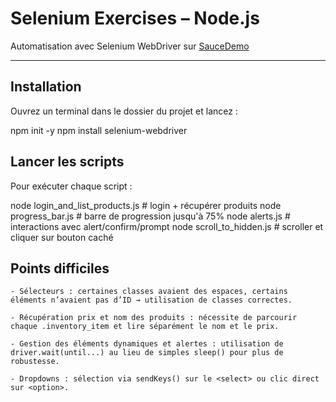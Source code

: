 # Selenium Exercises – Node.js

Automatisation avec Selenium WebDriver sur [SauceDemo](https://www.saucedemo.com)

---

## Installation

Ouvrez un terminal dans le dossier du projet et lancez :

npm init -y
npm install selenium-webdriver


## Lancer les scripts

Pour exécuter chaque script :

node login_and_list_products.js   # login + récupérer produits
node progress_bar.js              # barre de progression jusqu'à 75%
node alerts.js                     # interactions avec alert/confirm/prompt
node scroll_to_hidden.js           # scroller et cliquer sur bouton caché

## Points difficiles 

    - Sélecteurs : certaines classes avaient des espaces, certains éléments n’avaient pas d’ID → utilisation de classes correctes.

    - Récupération prix et nom des produits : nécessite de parcourir chaque .inventory_item et lire séparément le nom et le prix.

    - Gestion des éléments dynamiques et alertes : utilisation de driver.wait(until...) au lieu de simples sleep() pour plus de robustesse.

    - Dropdowns : sélection via sendKeys() sur le <select> ou clic direct sur <option>.

